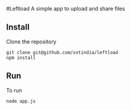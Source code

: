 #Leftload
A simple app to upload and share files

## Install

Clone the repository

````
git clone git@github.com/vxtindia/leftload
npm install
````

## Run
To run

````
node app.js
````

